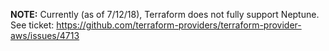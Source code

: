 **NOTE:** Currently (as of 7/12/18), Terraform does not fully support Neptune. See ticket: https://github.com/terraform-providers/terraform-provider-aws/issues/4713